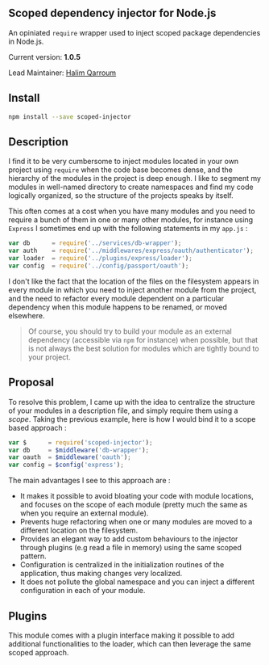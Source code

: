 ## Scoped dependency injector for Node.js

An opiniated `require` wrapper used to inject scoped package dependencies in Node.js.

Current version: **1.0.5**

Lead Maintainer: [Halim Qarroum](mailto:hqm.post@gmail.com)

## Install

```bash
npm install --save scoped-injector
```

## Description

I find it to be very cumbersome to inject modules located in your own project using `require` when the code base becomes dense, and the hierarchy of the modules in the project is deep enough. I like to segment my modules in well-named directory to create namespaces and find my code logically organized, so the structure of the projects speaks by itself.

This often comes at a cost when you have many modules and you need to require a bunch of them in one or many other modules, for instance using `Express` I sometimes end up with the following statements in my `app.js` :

```javascript
var db      = require('../services/db-wrapper');
var auth    = require('../middlewares/express/oauth/authenticator');
var loader  = require('../plugins/express/loader');
var config  = require('../config/passport/oauth');
```

I don't like the fact that the location of the files on the filesystem appears in every module in which you need to inject another module from the project, and the need to refactor every module dependent on a particular dependency when this module happens to be renamed, or moved elsewhere.

> Of course, you should try to build your module as an external dependency (accessible via `npm` for instance) when possible, but that is not always the best solution for modules which are tightly bound to your project.

## Proposal

To resolve this problem, I came up with the idea to centralize the structure of your modules in a description file, and simply require them using a *scope*. Taking the previous example, here is how I would bind it to a scope based approach :

```javascript
var $      = require('scoped-injector');
var db     = $middleware('db-wrapper');
var oauth  = $middleware('oauth');
var config = $config('express');
```

The main advantages I see to this approach are :

 * It makes it possible to avoid bloating your code with module locations, and focuses on the scope of each module (pretty much the same as when you require an external module).
 * Prevents huge refactoring when one or many modules are moved to a different location on the filesystem.
 * Provides an elegant way to add custom behaviours to the injector through plugins (e.g read a file in memory) using the same scoped pattern.
 * Configuration is centralized in the initialization routines of the application, thus making changes very localized.
 * It does not pollute the global namespace and you can inject a different configuration in each of your module.

## Plugins

This module comes with a plugin interface making it possible to add additional functionalities to the loader, which can then leverage the same scoped approach.
